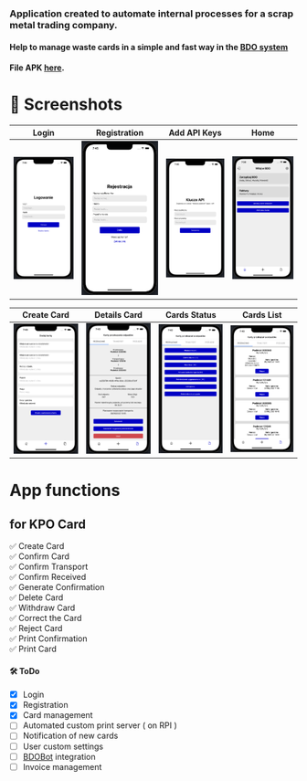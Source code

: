 ### Application created to automate internal processes for a scrap metal trading company. 
#### Help to manage waste cards in a simple and fast way in the  [BDO system](https://bdo.mos.gov.pl/)
#### File APK [here](/apk).

# 📸 Screenshots
| Login | Registration | Add API Keys | Home |
| --- | --- | --- | --- |
| <img src="./screenshots/LoginScreen.png" width="220"> | <img src="./screenshots/RegistrationScreen.png" width="220"> | <img src="./screenshots/AddAPIKeysScreen.png" width="220"> | <img src="./screenshots/HomeScreen.png" width="220"> |

| Create Card | Details Card | Cards Status | Cards List  |
| --- | --- | --- | --- |
| <img src="./screenshots/CreateCardScreen.png" width="220"> | <img src="./screenshots/DetailsCardScreen.png" width="220"> | <img src="./screenshots/CardsStatusScreen.png" width="220"> | <img src="./screenshots/CardsListScreen.png" width="220"> |

# App functions
## for KPO Card
✅ Create Card \
✅ Confirm Card \
✅ Confirm Transport \
✅ Confirm Received \
✅ Generate Confirmation \
✅ Delete Card \
✅ Withdraw Card \
✅ Correct the Card \
✅ Reject Card \
✅ Print Confirmation \
✅ Print Card

#### 🛠 ToDo 
- [x] Login
- [x] Registration
- [x] Card management
- [ ] Automated custom print server ( on RPI )
- [ ] Notification of new cards
- [ ] User custom settings
- [ ] [BDOBot](https://github.com/RederAc3/telegramBdoBot) integration
- [ ] Invoice management
